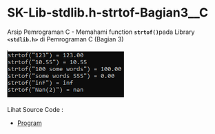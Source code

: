 # SK-Lib-stdlib.h-strtof-Bagian3__C
Arsip Pemrograman C - Memahami function <code><b>strtof()</b></code>pada Library <code><b>&lt;stdlib.h></b></code> di Pemrograman C (Bagian 3)<br><br>
<img src="https://github.com/RizkyKhapidsyah/SK-Lib-stdlib.h-strtof-Bagian3__C/blob/master/SK-Lib-stdlib.h-strtof-Bagian3__C/x64/result/result.PNG"><br><br>
Lihat Source Code : <br>
- <a href="https://github.com/RizkyKhapidsyah/SK-Lib-stdlib.h-strtof-Bagian3__C/blob/master/SK-Lib-stdlib.h-strtof-Bagian3__C/Source.c">Program</a>
